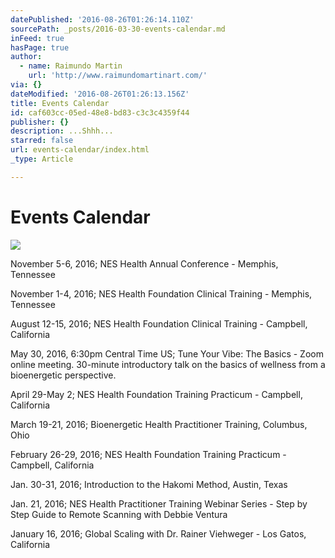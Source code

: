 ```yaml
---
datePublished: '2016-08-26T01:26:14.110Z'
sourcePath: _posts/2016-03-30-events-calendar.md
inFeed: true
hasPage: true
author:
  - name: Raimundo Martin
    url: 'http://www.raimundomartinart.com/'
via: {}
dateModified: '2016-08-26T01:26:13.156Z'
title: Events Calendar
id: caf603cc-05ed-48e8-bd83-c3c3c4359f44
publisher: {}
description: ...Shhh...
starred: false
url: events-calendar/index.html
_type: Article

---
```

# Events Calendar
![](https://the-grid-user-content.s3-us-west-2.amazonaws.com/01c535f5-d028-49d6-ae75-cdff729f25c7.jpg)

November 5-6, 2016; NES Health Annual Conference - Memphis, Tennessee

November 1-4, 2016; NES Health Foundation Clinical Training - Memphis, Tennessee

August 12-15, 2016; NES Health Foundation Clinical Training - Campbell, California

May 30, 2016, 6:30pm Central Time US; Tune Your Vibe: The Basics - Zoom online meeting. 30-minute introductory talk on the basics of wellness from a bioenergetic perspective.

April 29-May 2; NES Health Foundation Training Practicum - Campbell, California

March 19-21, 2016; Bioenergetic Health Practitioner Training, Columbus, Ohio

February 26-29, 2016; NES Health Foundation Training Practicum - Campbell, California

Jan. 30-31, 2016; Introduction to the Hakomi Method, Austin, Texas

Jan. 21, 2016; NES Health Practitioner Training Webinar Series - Step by Step Guide to Remote Scanning with Debbie Ventura

January 16, 2016; Global Scaling with Dr. Rainer Viehweger - Los Gatos, California